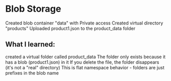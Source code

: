 # Blob Storage
Created blob container "data" with Private access 
Created virtual directory "products" 
Uploaded product1.json to the product_data folder 


## What I learned:
created a virtual folder called product_data
The folder only exists because it has a blob (product1.json) in it
If you delete the file, the folder disappears (it's not a "real" directory)
This is flat namespace behavior - folders are just prefixes in the blob name


